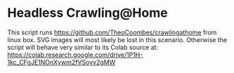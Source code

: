 # Headless Crawling@Home

This script runs https://github.com/TheoCoombes/crawlingathome from linux box. SVG images will most likely be lost in this scenario. Otherwise the script will behave very similar to its Colab source at: https://colab.research.google.com/drive/1P1H-1kc_CFgJE1NOnXywm2fVSoyv2gMW
